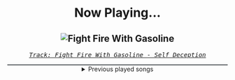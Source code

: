 <div align="center"> 
<h1>Now Playing...</h1>

![Fight Fire With Gasoline](https://i.scdn.co/image/ab67616d00001e029050f5ad0998847c1b1a36e1)
--
_<samp><a href="https://open.spotify.com/track/78frUxVotRtpMrNMcyYtns">Track: Fight Fire With Gasoline - Self Deception</a></samp>_

<div style="border: 1px #4B5054 solid"></div>
<details>
  <summary>
    Previous played songs
  </summary>
  <table>
    <thead>
      <tr>
        <th>
          Artist
        </th>
        <th>
          Song
        </th>
        <th>
          Link
        </th>
      </tr>
    </thead>
    <tbody>
      <tr><td>Self Deception</td><td>Fight Fire With Gasoline</td><td><a href="https://open.spotify.com/track/78frUxVotRtpMrNMcyYtns">https://open.spotify.com/track/78frUxVotRtpMrNMcyYtns</a></td></tr><tr><td>Siamese</td><td>The Shape of Water</td><td><a href="https://open.spotify.com/track/1TQCfN9QDURXA14PlJs4x5">https://open.spotify.com/track/1TQCfN9QDURXA14PlJs4x5</a></td></tr><tr><td>Point North</td><td>Safe And Sound</td><td><a href="https://open.spotify.com/track/1LtXoOrqBYS8kcheVUt5Pr">https://open.spotify.com/track/1LtXoOrqBYS8kcheVUt5Pr</a></td></tr><tr><td>Imminence</td><td>Jaded</td><td><a href="https://open.spotify.com/track/6syEBcinz3tRLPwM9Kdemo">https://open.spotify.com/track/6syEBcinz3tRLPwM9Kdemo</a></td></tr><tr><td>Imminence</td><td>Jaded</td><td><a href="https://open.spotify.com/track/6syEBcinz3tRLPwM9Kdemo">https://open.spotify.com/track/6syEBcinz3tRLPwM9Kdemo</a></td></tr><tr><td>Daedric</td><td>Sepulchre</td><td><a href="https://open.spotify.com/track/0o3UrWoRBAUi3su7ReCDQ2">https://open.spotify.com/track/0o3UrWoRBAUi3su7ReCDQ2</a></td></tr><tr><td>The Algorithm</td><td>Latent Noise</td><td><a href="https://open.spotify.com/track/2jGtqrVOunHAyYp86VQoty">https://open.spotify.com/track/2jGtqrVOunHAyYp86VQoty</a></td></tr><tr><td>Project Vela</td><td>I'm Sorry</td><td><a href="https://open.spotify.com/track/4NY69KeUSDm03fJJuRNbkv">https://open.spotify.com/track/4NY69KeUSDm03fJJuRNbkv</a></td></tr><tr><td>The Algorithm</td><td>Protocols</td><td><a href="https://open.spotify.com/track/6jh2n5f9maoVsuGa8bl7h1">https://open.spotify.com/track/6jh2n5f9maoVsuGa8bl7h1</a></td></tr><tr><td>NÖCTÆ</td><td>Everything You Know - Instrumental</td><td><a href="https://open.spotify.com/track/0zjN4UjD5OSyGFzUUzsV0S">https://open.spotify.com/track/0zjN4UjD5OSyGFzUUzsV0S</a></td></tr><tr><td>The Algorithm</td><td>Decompilation</td><td><a href="https://open.spotify.com/track/7CrAk5H7nWgwXzVrkwyWHh">https://open.spotify.com/track/7CrAk5H7nWgwXzVrkwyWHh</a></td></tr><tr><td>Circle of Dust</td><td>Telltale Crime - The Forgotten Remix</td><td><a href="https://open.spotify.com/track/5xc2U8GhJTh6BW8thh4b8q">https://open.spotify.com/track/5xc2U8GhJTh6BW8thh4b8q</a></td></tr><tr><td>Celldweller</td><td>Shapeshifter - Klayton Remix</td><td><a href="https://open.spotify.com/track/4WXX4AsiwXArRm7V0Ut1Bo">https://open.spotify.com/track/4WXX4AsiwXArRm7V0Ut1Bo</a></td></tr><tr><td>Blue Stahli</td><td>Smackdown</td><td><a href="https://open.spotify.com/track/48YtR9776cTjPi2sRO4pPQ">https://open.spotify.com/track/48YtR9776cTjPi2sRO4pPQ</a></td></tr><tr><td>Void Chapter</td><td>Lucid Nightmare</td><td><a href="https://open.spotify.com/track/4Ty7xzLVx4WpdwgV4ARHoN">https://open.spotify.com/track/4Ty7xzLVx4WpdwgV4ARHoN</a></td></tr><tr><td>STARSET</td><td>My Demons</td><td><a href="https://open.spotify.com/track/3Xfg7AegXaDLoD5GOUMf2e">https://open.spotify.com/track/3Xfg7AegXaDLoD5GOUMf2e</a></td></tr><tr><td>Blue Stahli</td><td>Scrape</td><td><a href="https://open.spotify.com/track/2pE6GFRvohkzKMjx6c3MYU">https://open.spotify.com/track/2pE6GFRvohkzKMjx6c3MYU</a></td></tr><tr><td>Blue Stahli</td><td>Reload</td><td><a href="https://open.spotify.com/track/62UOEDp7yxqpGE53PFQLX1">https://open.spotify.com/track/62UOEDp7yxqpGE53PFQLX1</a></td></tr><tr><td>Fury Weekend</td><td>Dangerous (feat. PRIZM)</td><td><a href="https://open.spotify.com/track/5yA7lbHGaER16zBVxyD5ET">https://open.spotify.com/track/5yA7lbHGaER16zBVxyD5ET</a></td></tr><tr><td>Blue Stahli</td><td>Lightspeed Combat</td><td><a href="https://open.spotify.com/track/6Vb0Kld5weHyzsW0QDAzWy">https://open.spotify.com/track/6Vb0Kld5weHyzsW0QDAzWy</a></td></tr>
    </tbody>
  </table>
</details>

</div>
